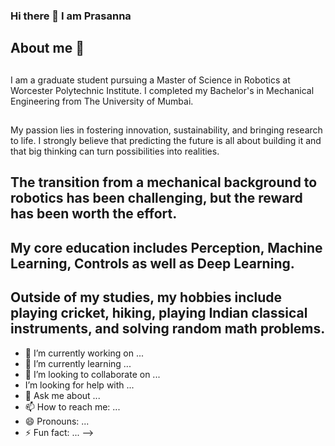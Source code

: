 ### Hi there 👋 I am Prasanna 
### <h2> About me 🤔 ###

##
I am a graduate student pursuing a Master of Science in Robotics at Worcester Polytechnic Institute. I completed my Bachelor's in Mechanical Engineering from The University of Mumbai.
##
My passion lies in fostering innovation, sustainability, and bringing research to life. I strongly believe that predicting the future is all about building it and that big thinking can turn possibilities into realities.
## The transition from a mechanical background to robotics has been challenging, but the reward has been worth the effort.
## My core education includes Perception, Machine Learning, Controls as well as Deep Learning. 
## Outside of my studies, my hobbies include playing cricket, hiking, playing Indian classical instruments, and solving random math problems.    
  
- 🔭 I’m currently working on ...
- 🌱 I’m currently learning ...
- 👯 I’m looking to collaborate on ...
-  I’m looking for help with ...
- 💬 Ask me about ...
- 📫 How to reach me: ...
- 😄 Pronouns: ...
- ⚡ Fun fact: ...
-->
